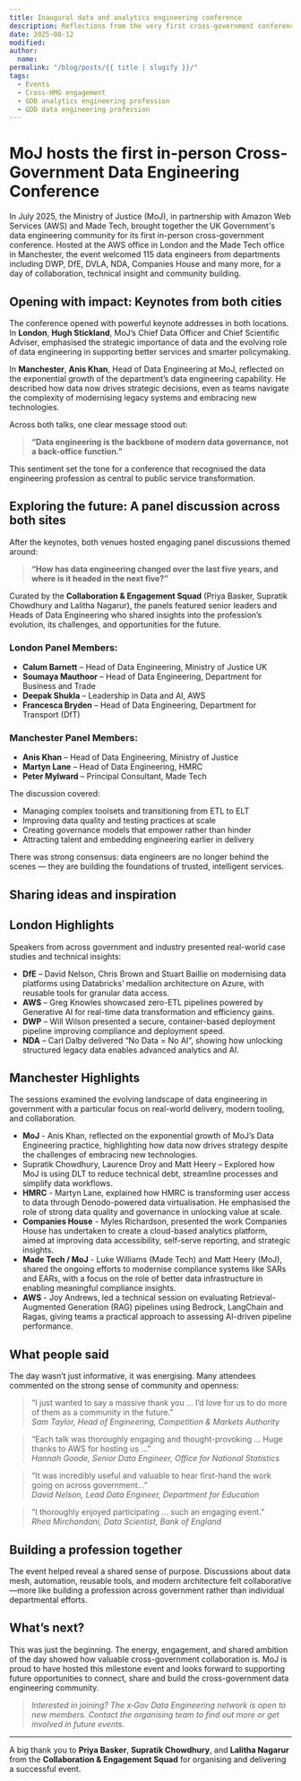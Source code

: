 ```yaml
---
title: Inaugural data and analytics engineering conference
description: Reflections from the very first cross-government conference for data and analytics engineering
date: 2025-08-12
modified: 
author:
  name: 
permalink: "/blog/posts/{{ title | slugify }}/"
tags:
  - Events
  - Cross-HMG engagement
  - GDD analytics engineering profession
  - GDD data engineering profession
---
```



# MoJ hosts the first in-person Cross-Government Data Engineering Conference

In July 2025, the Ministry of Justice (MoJ), in partnership with Amazon Web Services (AWS) and Made Tech, brought together the UK Government's data engineering community for its first in-person cross-government conference. Hosted at the AWS office in London and the Made Tech office in Manchester, the event welcomed 115 data engineers from departments including DWP, DfE, DVLA, NDA, Companies House and many more, for a day of collaboration, technical insight and community building.

## Opening with impact: Keynotes from both cities

The conference opened with powerful keynote addresses in both locations. In **London**, **Hugh Stickland**, MoJ’s Chief Data Officer and Chief Scientific Adviser, emphasised the strategic importance of data and the evolving role of data engineering in supporting better services and smarter policymaking. 

In **Manchester**, **Anis Khan**, Head of Data Engineering at MoJ, reflected on the exponential growth of the department’s data engineering capability. He described how data now drives strategic decisions, even as teams navigate the complexity of modernising legacy systems and embracing new technologies.

Across both talks, one clear message stood out:

> **“Data engineering is the backbone of modern data governance, not a back-office function.”**

This sentiment set the tone for a conference that recognised the data engineering profession as central to public service transformation.

## Exploring the future: A panel discussion across both sites

After the keynotes, both venues hosted engaging panel discussions themed around:

> **“How has data engineering changed over the last five years, and where is it headed in the next five?”**

Curated by the **Collaboration & Engagement Squad** (Priya Basker, Supratik Chowdhury and Lalitha Nagarur), the panels featured senior leaders and Heads of Data Engineering who shared insights into the profession’s evolution, its challenges, and opportunities for the future.

### London Panel Members:
- **Calum Barnett** – Head of Data Engineering, Ministry of Justice UK  
- **Soumaya Mauthoor** – Head of Data Engineering, Department for Business and Trade  
- **Deepak Shukla** – Leadership in Data and AI, AWS  
- **Francesca Bryden** – Head of Data Engineering, Department for Transport (DfT)

### Manchester Panel Members:
- **Anis Khan** – Head of Data Engineering, Ministry of Justice  
- **Martyn Lane** – Head of Data Engineering, HMRC  
- **Peter Mylward** – Principal Consultant, Made Tech

The discussion covered:
- Managing complex toolsets and transitioning from ETL to ELT
- Improving data quality and testing practices at scale
- Creating governance models that empower rather than hinder
- Attracting talent and embedding engineering earlier in delivery

There was strong consensus: data engineers are no longer behind the scenes — they are building the foundations of trusted, intelligent services.

## Sharing ideas and inspiration

## London Highlights
Speakers from across government and industry presented real-world case studies and technical insights:

- **DfE** – David Nelson, Chris Brown and Stuart Baillie on modernising data platforms using Databricks’ medallion architecture on Azure, with reusable tools for granular data access.  
- **AWS** – Greg Knowles showcased zero-ETL pipelines powered by Generative AI for real-time data transformation and efficiency gains.  
- **DWP** – Will Wilson presented a secure, container-based deployment pipeline improving compliance and deployment speed.  
- **NDA** – Carl Dalby delivered “No Data = No AI”, showing how unlocking structured legacy data enables advanced analytics and AI.

## Manchester Highlights

The sessions examined the evolving landscape of data engineering in government with a particular focus on real-world delivery, modern tooling, and collaboration.

* **MoJ** - Anis Khan, reflected on the exponential growth of MoJ’s Data Engineering practice, highlighting how data now drives strategy despite the challenges of embracing new technologies.
* Supratik Chowdhury, Laurence Droy and Matt Heery – Explored how MoJ is using DLT to reduce technical debt, streamline processes and simplify data workflows.
* **HMRC** - Martyn Lane, explained how HMRC is transforming user access to data through Denodo-powered data virtualisation. He emphasised the role of strong data quality and governance in unlocking value at scale.
* **Companies House** - Myles Richardson, presented the work Companies House has undertaken to create a cloud-based analytics platform, aimed at improving data accessibility, self-serve reporting, and strategic insights.
* **Made Tech / MoJ** - Luke Williams (Made Tech) and Matt Heery (MoJ), shared the ongoing efforts to modernise compliance systems like SARs and EARs, with a focus on the role of better data infrastructure in enabling meaningful compliance insights.
* **AWS** - Joy Andrews, led a technical session on evaluating Retrieval-Augmented Generation (RAG) pipelines using Bedrock, LangChain and Ragas, giving teams a practical approach to assessing AI-driven pipeline performance.


## What people said

The day wasn’t just informative, it was energising. Many attendees commented on the strong sense of community and openness:

> “I just wanted to say a massive thank you … I’d love for us to do more of them as a community in the future.”  
> *Sam Taylor, Head of Engineering, Competition & Markets Authority*

> “Each talk was thoroughly engaging and thought-provoking … Huge thanks to AWS for hosting us …”  
> *Hannah Goode, Senior Data Engineer, Office for National Statistics*

> “It was incredibly useful and valuable to hear first-hand the work going on across government…”  
> *David Nelson, Lead Data Engineer, Department for Education*

> “I thoroughly enjoyed participating … such an engaging event.”  
> *Rhea Mirchandani, Data Scientist, Bank of England*

## Building a profession together

The event helped reveal a shared sense of purpose. Discussions about data mesh, automation, reusable tools, and modern architecture felt collaborative—more like building a profession across government rather than individual departmental efforts.

## What’s next?

This was just the beginning. The energy, engagement, and shared ambition of the day showed how valuable cross-government collaboration is. MoJ is proud to have hosted this milestone event and looks forward to supporting future opportunities to connect, share and build the cross-government data engineering community.

> *Interested in joining? The x‑Gov Data Engineering network is open to new members. Contact the organising team to find out more or get involved in future events.*

---

A big thank you to **Priya Basker**, **Supratik Chowdhury**, and **Lalitha Nagarur** from the **Collaboration & Engagement Squad** for organising and delivering a successful event.

